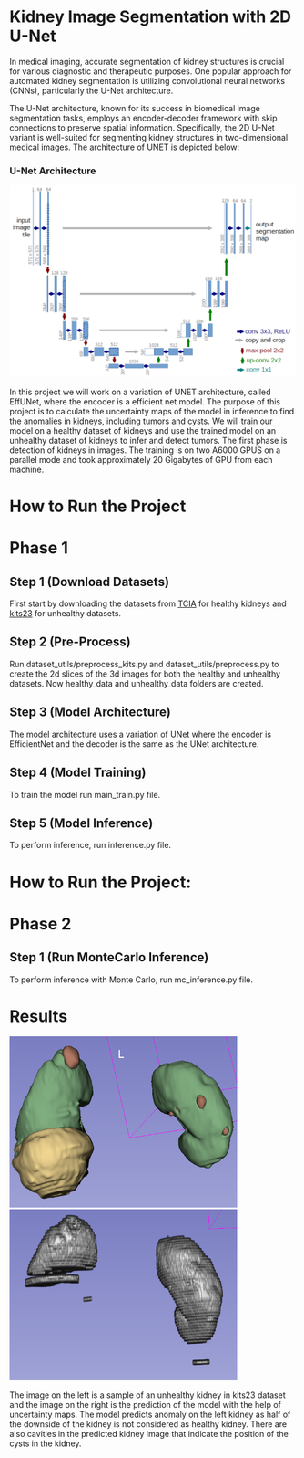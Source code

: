 # Kidney Image Segmentation with 2D U-Net

In medical imaging, accurate segmentation of kidney structures is crucial for various diagnostic and therapeutic purposes. One popular approach for automated kidney segmentation is utilizing convolutional neural networks (CNNs), particularly the U-Net architecture.

The U-Net architecture, known for its success in biomedical image segmentation tasks, employs an encoder-decoder framework with skip connections to preserve spatial information. Specifically, the 2D U-Net variant is well-suited for segmenting kidney structures in two-dimensional medical images. The architecture of UNET is depicted below:

### U-Net Architecture

<!-- <img src='./images/UNET_architecture.png' width='100%' > -->

![The architecture](https://raw.githubusercontent.com/sinaziaee/kidney_segmentation/master/images/UNET_architecture.png)

In this project we will work on a variation of UNET architecture, called EffUNet, where the encoder is a efficient net model. The purpose of this project is to calculate the uncertainty maps of the model in inference to find the anomalies in kidneys, including tumors and cysts. We will train our model on a healthy dataset of kidneys and use the trained model on an unhealthy dataset of kidneys to infer and detect tumors. The first phase is detection of kidneys in images.
The training is on two A6000 GPUS on a parallel mode and took approximately 20 Gigabytes of GPU from each machine.

# How to Run the Project
# Phase 1

## Step 1 (Download Datasets)
First start by downloading the datasets from [TCIA](https://wiki.cancerimagingarchive.net/display/public/pancreas-ct#225140405a525c7710d147e8bfc6611f18577bb7) for healthy kidneys and [kits23](https://github.com/neheller/kits23) for unhealthy datasets.
## Step 2 (Pre-Process)
Run dataset_utils/preprocess_kits.py and dataset_utils/preprocess.py to create the 2d slices of the 3d images for both the healthy and unhealthy datasets. Now healthy_data and unhealthy_data folders are created.
## Step 3 (Model Architecture)
The model architecture uses a variation of UNet where the encoder is EfficientNet and the decoder is the same as the UNet architecture. 
## Step 4 (Model Training)
To train the model run main_train.py file.
## Step 5 (Model Inference)
To perform inference, run inference.py file.
# How to Run the Project:
# Phase 2

## Step 1 (Run MonteCarlo Inference)
To perform inference with Monte Carlo, run mc_inference.py file. 


# Results

<img src="images/kits_segment.png" alt="Sample of unhealthy Kidney" width="400" height="300">  <img src="images/kits_pred.png" alt="Prediction Result" width="400" height="300">

The image on the left is a sample of an unhealthy kidney in kits23 dataset and the image on the right is the prediction of the model with the help of uncertainty maps. The model predicts anomaly on the left kidney as half of the downside of the kidney is not considered as healthy kidney. There are also cavities in the predicted kidney image that indicate the position of the cysts in the kidney.
